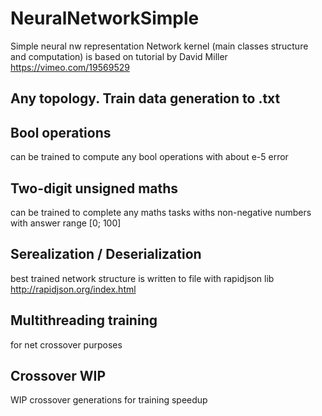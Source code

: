 # NeuralNetworkSimple
Simple neural nw representation
Network kernel (main classes structure and computation) is based on tutorial by David Miller https://vimeo.com/19569529

## Any topology. Train data generation to .txt

## Bool operations
can be trained to compute any bool operations with about e-5 error

## Two-digit unsigned maths
can be trained to complete any maths tasks withs non-negative numbers with answer range [0; 100]

## Serealization / Deserialization
best trained network structure is written to file with rapidjson lib http://rapidjson.org/index.html

## Multithreading training
for net crossover purposes

## Crossover WIP
WIP crossover generations for training speedup
